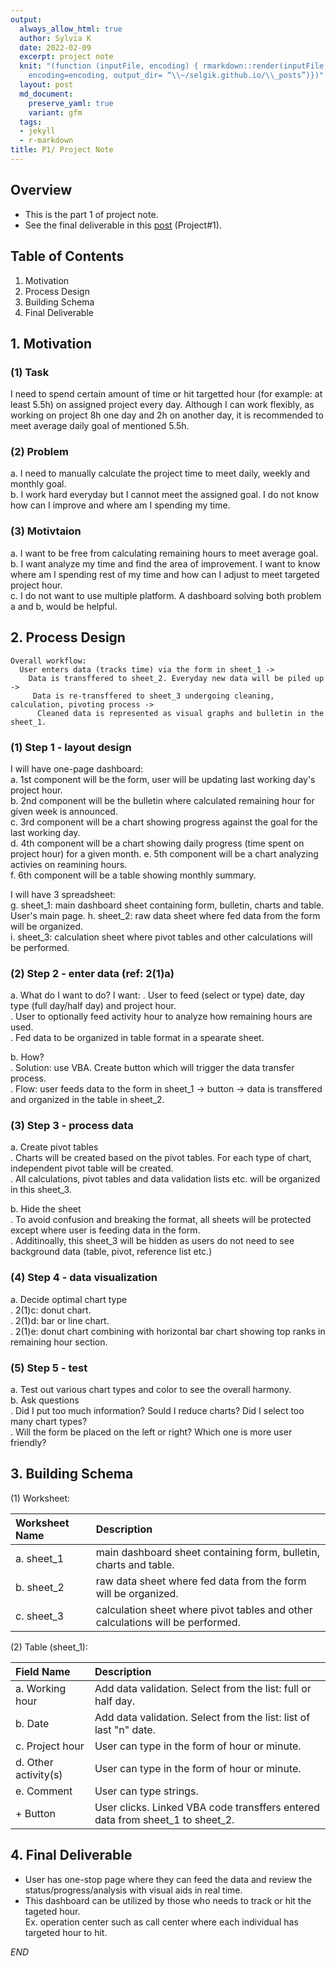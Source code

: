 ```yaml
---
output:
  always_allow_html: true
  author: Sylvia K
  date: 2022-02-09
  excerpt: project note
  knit: "(function (inputFile, encoding) { rmarkdown::render(inputFile,
    encoding=encoding, output_dir= “\\~/selgik.github.io/\\_posts”)})"
  layout: post
  md_document:
    preserve_yaml: true
    variant: gfm
  tags:
  - jekyll
  - r-markdown
title: P1/ Project Note
---
```

## Overview 
* This is the part 1 of project note.  
* See the final deliverable in this [post](https://selgik.github.io/data-viz/) (Project#1). 

## Table of Contents
1. Motivation  
2. Process Design  
3. Building Schema   
4. Final Deliverable  

## 1. Motivation 
### (1) Task
I need to spend certain amount of time or hit targetted hour (for example: at least 5.5h) on assigned project every day. Although I can work flexibly, as working on project 8h one day and 2h on another day, it is recommended to meet average daily goal of mentioned 5.5h.  

### (2) Problem
a. I need to manually calculate the project time to meet daily, weekly and monthly goal.  
b. I work hard everyday but I cannot meet the assigned goal. I do not know how can I improve and where am I spending my time.

### (3) Motivtaion
a. I want to be free from calculating remaining hours to meet average goal.  
b. I want analyze my time and find the area of improvement. I want to know where am I spending rest of my time and how can I adjust to meet targeted project hour.  
c. I do not want to use multiple platform. A dashboard solving both problem a and b, would be helpful.  
         
## 2. Process Design 
    Overall workflow: 
      User enters data (tracks time) via the form in sheet_1 -> 
        Data is transffered to sheet_2. Everyday new data will be piled up -> 
         Data is re-transffered to sheet_3 undergoing cleaning, calculation, pivoting process -> 
          Cleaned data is represented as visual graphs and bulletin in the sheet_1.                      

### (1) Step 1 - layout design
I will have one-page dashboard:  
a. 1st component will be the form, user will be updating last working day's project hour.  
b. 2nd component will be the bulletin where calculated remaining hour for given week is announced.  
c. 3rd component will be a chart showing progress against the goal for the last working day.  
d. 4th component will be a chart showing daily progress (time spent on project hour) for a given month.
e. 5th component will be a chart analyzing activies on reamining hours.  
f. 6th component will be a table showing monthly summary.  
         
I will have 3 spreadsheet:  
g. sheet_1: main dashboard sheet containing form, bulletin, charts and table. User's main page.
h. sheet_2: raw data sheet where fed data from the form will be organized.  
i. sheet_3: calculation sheet where pivot tables and other calculations will be performed.  
         
### (2) Step 2 - enter data (ref: 2(1)a)
a. What do I want to do? I want:
. User to feed (select or type) date, day type (full day/half day) and project hour.  
. User to optionally feed activity hour to analyze how remaining hours are used.  
. Fed data to be organized in table format in a spearate sheet.  

b. How?  
. Solution: use VBA. Create button which will trigger the data transfer process.  
. Flow: user feeds data to the form in sheet_1 -> button -> data is transffered and organized in the table in sheet_2.  
         
### (3) Step 3 - process data
a. Create pivot tables   
. Charts will be created based on the pivot tables. For each type of chart, independent pivot table will be created.  
. All calculations, pivot tables and data validation lists etc. will be organized in this sheet_3.  

b. Hide the sheet   
. To avoid confusion and breaking the format, all sheets will be protected except where user is feeding data in the form.  
. Additinoally, this sheet_3 will be hidden as users do not need to see background data (table, pivot, reference list etc.)  
         
### (4) Step 4 - data visualization    
a. Decide optimal chart type  
. 2(1)c: donut chart.  
. 2(1)d: bar or line chart.  
. 2(1)e: donut chart combining with horizontal bar chart showing top ranks in remaining hour section.   
    
### (5) Step 5 - test
a. Test out various chart types and color to see the overall harmony.  
b. Ask questions  
. Did I put too much information? Sould I reduce charts? Did I select too many chart types?   
. Will the form be placed on the left or right? Which one is more user friendly?  
         
         
## 3. Building Schema  
(1) Worksheet:  

| Worksheet Name | Description |
| :---   | :- |
| a. sheet_1  | main dashboard sheet containing form, bulletin, charts and table.  |
| b. sheet_2  | raw data sheet where fed data from the form will be organized.  |
| c. sheet_3  | calculation sheet where pivot tables and other calculations will be performed.  |

(2) Table (sheet_1):

| Field Name | Description |
| :---   | :- |
| a. Working hour | Add data validation. Select from the list: full or half day. |
| b. Date | Add data validation. Select from the list: list of last "n" date. |
| c. Project hour | User can type in the form of hour or minute. |
| d. Other activity(s) | User can type in the form of hour or minute. |
| e. Comment | User can type strings. |
| + Button | User clicks. Linked VBA code transffers entered data from sheet_1 to sheet_2.|


## 4. Final Deliverable
- User has one-stop page where they can feed the data and review the status/progress/analysis with visual aids in real time.   
- This dashboard can be utilized by those who needs to track or hit the tageted hour.  
Ex. operation center such as call center where each individual has targeted hour to hit.

*END* 
